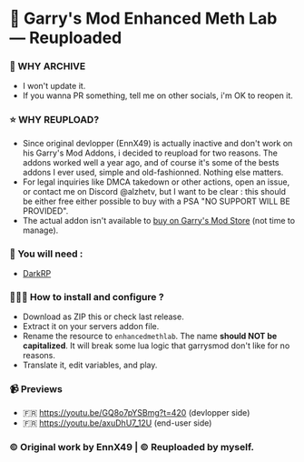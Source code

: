 # 📰 Garry's Mod Enhanced Meth Lab — Reuploaded

### 📂 WHY ARCHIVE
- I won't update it.
- If you wanna PR something, tell me on other socials, i'm OK to reopen it.

### ⭐ WHY REUPLOAD?
- Since original devlopper (EnnX49) is actually inactive and don't work on his Garry's Mod Addons, i decided to reupload for two reasons. The addons worked well a year ago, and of course it's some of the bests addons I ever used, simple and old-fashionned. Nothing else matters.
- For legal inquiries like DMCA takedown or other actions, open an issue, or contact me on Discord @alzhetv, but I want to be clear : this should be either free either possible to buy with a PSA "NO SUPPORT WILL BE PROVIDED".
- The actual addon isn't available to [buy on Garry's Mod Store](https://www.gmodstore.com/market/view/enhanced-meth-lab) (not time to manage).

### 📃 You will need :
- [DarkRP](https://github.com/FPtje/DarkRP)

### 👨🏻‍💻 How to install and configure ?
- Download as ZIP this or check last release.
- Extract it on your servers addon file.
- Rename the resource to `enhancedmethlab`. The name **should NOT be capitalized**. It will break some lua logic that garrysmod don't like for no reasons.
- Translate it, edit variables, and play.

### 📹 Previews
- 🇫🇷 https://youtu.be/GQ8o7pYSBmg?t=420 (devlopper side)
- 🇫🇷 https://youtu.be/axuDhU7_12U (end-user side) 

### ©️ Original work by EnnX49 | ©️ Reuploaded by myself.
